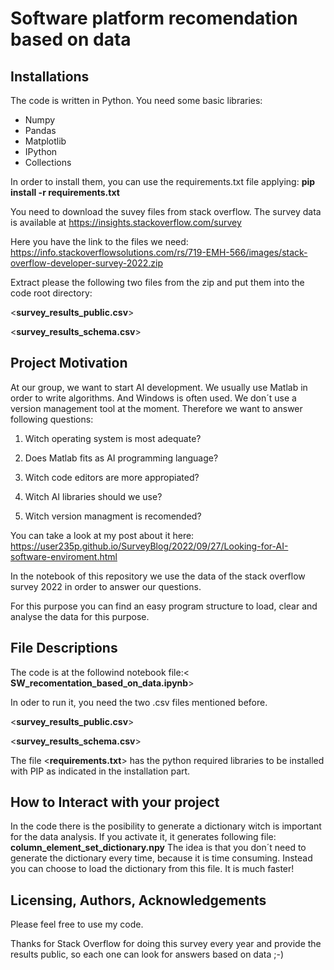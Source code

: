 # Software platform recomendation based on data

## Installations

The code is written in Python.
You need some basic libraries:
- Numpy
- Pandas
- Matplotlib
- IPython
- Collections

In order to install them, you can use the requirements.txt file applying:
**pip install -r requirements.txt**

You need to download the suvey files from stack overflow.
The survey data is available at https://insights.stackoverflow.com/survey

Here you have the link to the files we need:
https://info.stackoverflowsolutions.com/rs/719-EMH-566/images/stack-overflow-developer-survey-2022.zip

Extract please the following two files from the zip and put them into the code root directory:

<**survey_results_public.csv**>

<**survey_results_schema.csv**>

## Project Motivation

At our group, we want to start AI development. We usually use Matlab in order to write algorithms. And Windows is often used. We don´t use a version management tool at the moment. Therefore we want to answer following questions:

1. Witch operating system is most adequate?

2. Does Matlab fits as AI programming language?

3. Witch code editors are more appropiated?

4. Witch AI libraries should we use?

5. Witch version managment is recomended?

You can take a look at my post about it here:
https://user235p.github.io/SurveyBlog/2022/09/27/Looking-for-AI-software-enviroment.html

In the notebook of this repository we use the data of the stack overflow survey 2022 in order to answer our questions.

For this purpose you can find an easy program structure to load, clear and analyse the data for this purpose.

## File Descriptions

The code is at the followind notebook file:<
**SW_recomentation_based_on_data.ipynb**>

In oder to run it, you need the two .csv files mentioned before.

<**survey_results_public.csv**>

<**survey_results_schema.csv**>

The file <**requirements.txt**> has the python required libraries to be installed with PIP as indicated in the installation part.


## How to Interact with your project

In the code there is the posibility to generate a dictionary witch is important for the data analysis. If you activate it, it generates following file:
**column_element_set_dictionary.npy**
The idea is that you don´t need to generate the dictionary every time, because it is time consuming. Instead you can choose to load the dictionary from this file. It is much faster!


## Licensing, Authors, Acknowledgements

Please feel free to use my code.

Thanks for Stack Overflow for doing this survey every year and provide the results public, so each one can look for answers based on data ;-)



